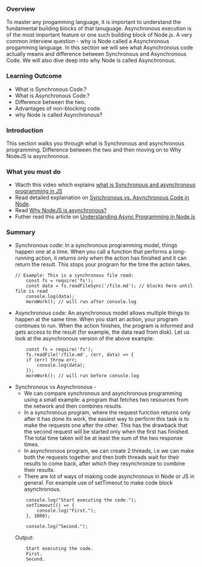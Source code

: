 ### Overview
To master any progamming language, it is important to understand the fundamental building blocks of that lanuguage. Asynchronous execution is of the most important feature or one such building block of Node.js. A very common interview question - why is Node called a Asynchronous progamming language.
In this section we will see what Asynchronous code actually means and difference between Synchronous and Asynchronous Code. We will also dive deep into why Node is called Asynchronous.

### Learning Outcome
- What is Synchronous Code.?
- What is Asynchronous Code.?
- Difference between the two.
- Advantages of non-blocking code.
- why Node is called Asynchronous?

### Introduction
This section walks you through what is Synchronous and asynchronous programming. Difference between the two and then moving on to Why NodeJS is asynchronous.

### What you must do
- Wacth this video which explains [what is Synchronous and asynchronous programming in JS](https://www.youtube.com/watch?v=Kpn2ajSa92c)
- Read detailed explaination on [Synchronous vs. Asynchronous Code in Node](https://adrianmejia.com/asynchronous-vs-synchronous-handling-concurrency-in-javascript/).
- Read [Why NodeJS is asynchronous?](http://thewebstop.blogspot.com/2017/09/why-nodejs-is-asynchronous.html)
- Futher read this article on [Understanding Async Programming in Node.js](https://blog.risingstack.com/node-hero-async-programming-in-node-js/)

### Summary
- Synchronous code: In a synchronous programming model, things happen one at a time. When you call a function that performs a long-running action, it returns only when the action has finished and it can return the result. This stops your program for the time the action takes.
    ```
    // Example: This is a synchronous file read:
        const fs = require('fs');
        const data = fs.readFileSync('/file.md'); // blocks here until file is read
        console.log(data);
        moreWork(); // will run after console.log
    ```
- Asynchronous code: An asynchronous model allows multiple things to happen at the same time. When you start an action, your program continues to run. When the action finishes, the program is informed and gets access to the result (for example, the data read from disk). Let us look at the asynchronous version of the above example:
    ```
        const fs = require('fs');
        fs.readFile('/file.md', (err, data) => {
        if (err) throw err;
            console.log(data);
        });
        moreWork(); // will run before console.log
    ```
- Synchronous vs Asynchronous -
    - We can compare synchronous and asynchronous programming using a small example: a program that fetches two resources from the network and then combines results.
    - In a synchronous program, where the request function returns only after it has done its work, the easiest way to perform this task is to make the requests one after the other. This has the drawback that the second request will be started only when the first has finished. The total time taken will be at least the sum of the two response times.
    - In asynchronous program, we can create 2 threads, i.e we can make both the requests together and then both threads wait for their results to come back, after which they resynchronize to combine their results.
    - There are lot of ways of making code asynchronous in Node or JS in general. For example use of setTimeout to make code block asynchronous.
    ```
        console.log("Start executing the code.");
        setTimeout(() => {
            console.log("First.");
        }, 1000);

        console.log("Second.");
    ```
    Output:
    ```
        Start executing the code.
        First.
        Second.
    ```